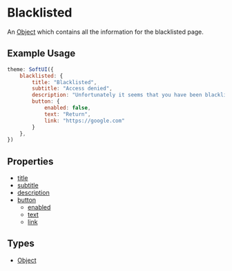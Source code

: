 # Blacklisted
An [Object](https://developer.mozilla.org/en-US/docs/Web/JavaScript/Reference/Global_Objects/Object) which contains all the information for the blacklisted page.

## Example Usage
```js
theme: SoftUI({
    blacklisted: {
        title: "Blacklisted",
        subtitle: "Access denied",
        description: "Unfortunately it seems that you have been blacklisted from the dashboard.",
        button: {
            enabled: false,
            text: "Return",
            link: "https://google.com"
        }
    },
})
```

## Properties
* [title](/docs/blacklisted/title)
* [subtitle](/docs/blacklisted/subtitle)
* [description](/docs/blacklisted/description)
* [button](/docs/blacklisted/button/)
    * [enabled](/docs/blacklisted/button/enabled)
    * [text](/docs/blacklisted/button/text)
    * [link](/docs/blacklisted/button/link)

## Types
- [Object](https://developer.mozilla.org/en-US/docs/Web/JavaScript/Reference/Global_Objects/Object)